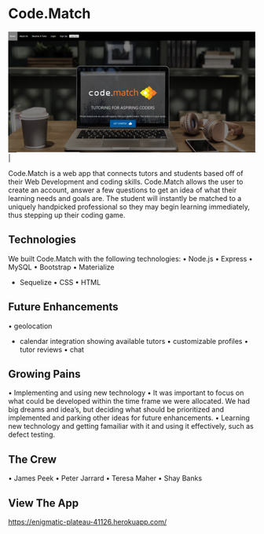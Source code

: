 # Code.Match 
      
![alt text](https://github.com/SMUBootCampGroup2/CodeMatch2/blob/master/public/assets/images/code-match-readme-photo.PNG)|
      
Code.Match is a web app that connects tutors and students based off of their Web Development and coding skills. Code.Match allows the user to create an account, answer a few questions to get an idea of what their learning needs and goals are. The student will instantly be matched to a uniquely handpicked professional so they may begin learning immediately, thus stepping up their coding game. 

## Technologies
We built Code.Match with the following technologies:
•	Node.js
•	Express
•	MySQL
•	Bootstrap
•	Materialize
+  Sequelize
•	CSS
•	HTML

## Future Enhancements
•	geolocation
+ calendar integration showing available tutors
•	customizable profiles
•	tutor reviews
•	chat

## Growing Pains
•	Implementing and using new technology 
•	It was important to focus on what could be developed within the time frame we were allocated. We had big dreams and idea’s, but deciding  what should be prioritized and implemented and parking other ideas for future enhancements.
•	Learning new technology and getting famailiar with it and using it effectively, such as defect testing.


## The Crew 
•	James Peek 
•	Peter Jarrard
•	Teresa Maher
•	Shay Banks 


## View The App

https://enigmatic-plateau-41126.herokuapp.com/
